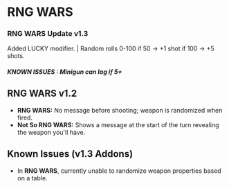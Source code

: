 # RNG WARS


### RNG WARS Update v1.3
Added LUCKY modifier.
| Random rolls 0-100 if 50 -> +1 shot if 100 -> +5 shots.

##### KNOWN ISSUES : Minigun can lag if 5+

## RNG WARS v1.2

- **RNG WARS:** No message before shooting; weapon is randomized when fired.
- **Not So RNG WARS:** Shows a message at the start of the turn revealing the weapon you'll have.

## Known Issues (v1.3 Addons)

- In **RNG WARS**, currently unable to randomize weapon properties based on a table.
